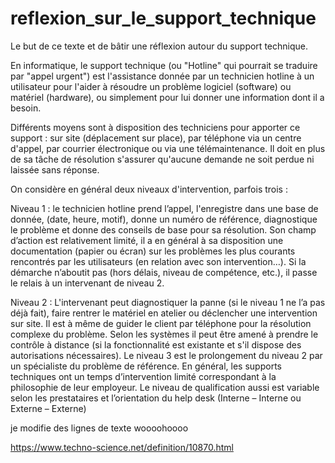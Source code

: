 # reflexion_sur_le_support_technique
Le but de ce texte et de bâtir une réflexion autour du support technique.

En informatique, le support technique (ou "Hotline" qui pourrait se traduire par "appel urgent") est l'assistance donnée par un technicien hotline à un utilisateur pour l'aider à résoudre un problème logiciel (software) ou matériel (hardware), ou simplement pour lui donner une information dont il a besoin.

Différents moyens sont à disposition des techniciens pour apporter ce support : sur site (déplacement sur place), par téléphone via un centre d'appel, par courrier électronique ou via une télémaintenance. Il doit en plus de sa tâche de résolution s'assurer qu'aucune demande ne soit perdue ni laissée sans réponse.

On considère en général deux niveaux d'intervention, parfois trois :

Niveau 1 : le technicien hotline prend l’appel, l'enregistre dans une base de donnée, (date, heure, motif), donne un numéro de référence, diagnostique le problème et donne des conseils de base pour sa résolution. Son champ d’action est relativement limité, il a en général à sa disposition une documentation (papier ou écran) sur les problèmes les plus courants rencontrés par les utilisateurs (en relation avec son intervention…).
Si la démarche n’aboutit pas (hors délais, niveau de compétence, etc.), il passe le relais à un intervenant de niveau 2.

Niveau 2 : L'intervenant peut diagnostiquer la panne (si le niveau 1 ne l’a pas déjà fait), faire rentrer le matériel en atelier ou déclencher une intervention sur site. Il est à même de guider le client par téléphone pour la résolution complexe du problème. Selon les systèmes il peut être amené à prendre le contrôle à distance (si la fonctionnalité est existante et s'il dispose des autorisations nécessaires).
Le niveau 3 est le prolongement du niveau 2 par un spécialiste du problème de référence.
En général, les supports techniques ont un temps d’intervention limité correspondant à la philosophie de leur employeur. Le niveau de qualification aussi est variable selon les prestataires et l’orientation du help desk (Interne – Interne ou Externe – Externe)

je modifie des lignes de texte woooohoooo


https://www.techno-science.net/definition/10870.html
